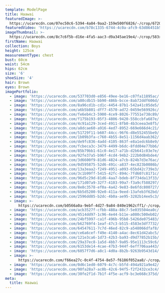 ```yaml
---
template: ModelPage
title: Haawai
featuredImage: >-
  https://ucarecdn.com/07ec50c6-5394-4a84-9aa2-159e500f6826/-/crop/6720x3249/0,0/-/preview/
featuredVideo: 'https://ucarecdn.com/b78c1335-6744-4c0a-afc9-63d86451b5a9/'
imageThumbnail: >-
  https://ucarecdn.com/8c7c6f5b-d16e-4fa5-aac3-d9a345ae19e4/-/crop/583x799/684,80/-/preview/
firstName: Haawai
collection: Boys
height: 125cm
measurementType: chest
bust: 60cm
waist: 54cm
hips: 62cm
size: '6'
shoeSize: '4'
hair: Brown
eyes: Brown
imagePortfolio:
  - image: 'https://ucarecdn.com/537703d0-e856-49ee-be16-c07fa11895ac/'
  - image: 'https://ucarecdn.com/a80cdb15-bb90-486b-bcce-8ab72ddf606d/'
  - image: 'https://ucarecdn.com/8a96cd1b-cd1c-4454-87b1-542a41c05de5/'
  - image: 'https://ucarecdn.com/a6b5b801-dff7-4570-ad72-0459e569926c/'
  - image: 'https://ucarecdn.com/fe6eb4c3-5900-4ce9-8026-77551e738c89/'
  - image: 'https://ucarecdn.com/f175b193-05f3-4806-9420-558ccbfa687e/'
  - image: 'https://ucarecdn.com/4c91a129-3ced-4911-8fb0-4b3ceea3e8f5/'
  - image: 'https://ucarecdn.com/a8dcae60-a916-4ed7-8952-669e666d4c21/'
  - image: 'https://ucarecdn.com/51729f11-b607-44cc-96f6-d8e552455be9/'
  - image: 'https://ucarecdn.com/1b09b3fa-c760-4b55-8e51-1156d4aab362/'
  - image: 'https://ucarecdn.com/de9fc836-4add-4105-863f-e8a1edc6b8e9/'
  - image: 'https://ucarecdn.com/fcbeca3c-3479-4499-b6dc-8fdd04e77bb6/'
  - image: 'https://ucarecdn.com/85b79bb1-61c0-4e17-a71b-d2b641c03e7e/'
  - image: 'https://ucarecdn.com/92fe37a5-b96f-4cd4-94b2-222b0d84bde4/'
  - image: 'https://ucarecdn.com/3d6600f9-81d6-4824-a7cb-824b7d3e76ac/'
  - image: 'https://ucarecdn.com/0d595875-52d6-491c-a837-4ec823b0086b/'
  - image: 'https://ucarecdn.com/13a3eaa2-f249-4951-a093-65bd42c739e3/'
  - image: 'https://ucarecdn.com/3c1b99ff-5415-42fc-894c-7fd607c8171c/'
  - image: 'https://ucarecdn.com/96d5c29d-81d6-4aa7-bdeb-8f734da13f33/'
  - image: 'https://ucarecdn.com/171d07a9-32f7-4103-99a7-f3a9cf588297/'
  - image: 'https://ucarecdn.com/8e8c3578-ef0a-4a42-9e83-8e6fdc800727/'
  - image: 'https://ucarecdn.com/6b5d5200-92e0-411a-9eed-13afeb3f62bd/'
  - image: 'https://ucarecdn.com/2596dd85-b2dc-4b0a-ae95-3282b14ee5c3/'
  - image: >-
      https://ucarecdn.com/b0566a0a-9ebf-4d27-9a84-840e1962cff1/-/crop/472x375/0,0/-/preview/
  - image: 'https://ucarecdn.com/acb3527f-cfbb-488a-88c7-5e035504ea0c/'
  - image: 'https://ucarecdn.com/4514dd97-1c96-4e44-b11e-a080c500eb02/'
  - image: 'https://ucarecdn.com/24bf5997-ca1f-496b-95b8-5426de075483/'
  - image: 'https://ucarecdn.com/b62769f4-1eaf-47c3-b515-4583e3df7732/'
  - image: 'https://ucarecdn.com/64547611-7c7d-46ed-82c9-a548066dfaf8/'
  - image: 'https://ucarecdn.com/ce6a6cef-f49e-4140-a4ac-8ec61d42abc5/'
  - image: 'https://ucarecdn.com/121e3ca6-1d73-42b3-ba93-d9d77852b15b/'
  - image: 'https://ucarecdn.com/29a37ec8-1a5d-4bb7-9a05-95e1113c59c6/'
  - image: 'https://ucarecdn.com/6153de14-4cae-47b3-944f-6eff706aa443/'
  - image: 'https://ucarecdn.com/6057f7d6-a8c1-4d0a-8b2b-9263b9543d14/'
  - image: >-
      https://ucarecdn.com/f66ea27c-0c4f-4754-8e57-f6186f052aa8/-/crop/456x375/493,0/-/preview/
  - image: 'https://ucarecdn.com/0d6c1ed0-6079-4c7c-b5fd-494a921a9e42/'
  - image: 'https://ucarecdn.com/90fa28a7-ac0b-42c6-94f5-f2f2432ce3c4/'
  - image: 'https://ucarecdn.com/30fe2f1d-7b1f-4f5e-acf9-bc3e668c375d/'
meta:
  title: Haawai
---
```


